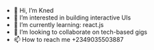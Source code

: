 - 👋 Hi, I’m Kned
- 👀 I’m interested in building interactive UIs
- 🌱 I’m currently learning: react.js
- 💞️ I’m looking to collaborate on tech-based gigs
- 📫 How to reach me +2349035503887

<!---
themankned/themankned is a ✨ special ✨ repository because its `README.md` (this file) appears on your GitHub profile.
You can click the Preview link to take a look at your changes.
--->
